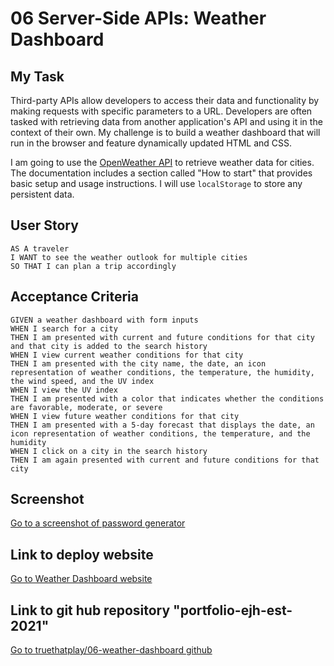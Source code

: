 # 06 Server-Side APIs: Weather Dashboard

## My Task

Third-party APIs allow developers to access their data and functionality by making requests with specific parameters to a URL. Developers are often tasked with retrieving data from another application's API and using it in the context of their own. My challenge is to build a weather dashboard that will run in the browser and feature dynamically updated HTML and CSS.

I am going to use the [OpenWeather API](https://openweathermap.org/api) to retrieve weather data for cities. The documentation includes a section called "How to start" that provides basic setup and usage instructions. I will use `localStorage` to store any persistent data.

## User Story

```
AS A traveler
I WANT to see the weather outlook for multiple cities
SO THAT I can plan a trip accordingly
```

## Acceptance Criteria

```
GIVEN a weather dashboard with form inputs
WHEN I search for a city
THEN I am presented with current and future conditions for that city and that city is added to the search history
WHEN I view current weather conditions for that city
THEN I am presented with the city name, the date, an icon representation of weather conditions, the temperature, the humidity, the wind speed, and the UV index
WHEN I view the UV index
THEN I am presented with a color that indicates whether the conditions are favorable, moderate, or severe
WHEN I view future weather conditions for that city
THEN I am presented with a 5-day forecast that displays the date, an icon representation of weather conditions, the temperature, and the humidity
WHEN I click on a city in the search history
THEN I am again presented with current and future conditions for that city
```

## Screenshot

[Go to a screenshot of password generator](./assets/images/screenshot.png)

## Link to deploy website

[Go to Weather Dashboard website](https://truethatplaya.github.io/06-weather-dashboard/)

## Link to git hub repository "portfolio-ejh-est-2021"

[Go to truethatplay/06-weather-dashboard github](https://github.com/truethatplaya/06-weather-dashboard.git)
